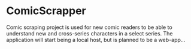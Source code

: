 # ComicScrapper
Comic scraping project is used for new comic readers to be able to understand new and cross-series characters in a select series. The application will start being a local host, but is planned to be a web-app...
